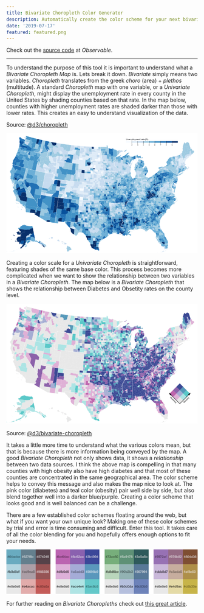 ```yaml
---
title: Bivariate Choropleth Color Generator
description: Automatically create the color scheme for your next bivariate choropleth map visualization.
date: '2019-07-17'
featured: featured.png
---
```


Check out the [source code](https://observablehq.com/@benjaminadk/bivariate-choropleth-color-generator) at _Observable_.

---

To understand the purpose of this tool it is important to understand what a _Bivariate Choropleth Map_ is. Lets break it down. _Bivariate_ simply means two variables. _Choropleth_ translates from the greek _choro_ (area) + _plethos_ (multitude). A standard _Choropleth_ map with one variable, or a _Univariate Choropleth_, might display the unemployment rate in every county in the United States by shading counties based on that rate. In the map below, counties with higher unemployment rates are shaded darker than those with lower rates. This creates an easy to understand visualization of the data.

Source: [@d3/choropleth](https://observablehq.com/@d3/choropleth)

<img src="univariate.png">

Creating a color scale for a _Univariate Choropleth_ is straightforward, featuring shades of the same base color. This process becomes more complicated when we want to show the relationship between two variables in a _Bivariate Choropleth_. The map below is a _Bivariate Choropleth_ that shows the relationship between Diabetes and Obsetity rates on the county level.

<img src="bivariate.png">

Source: [@d3/bivariate-choropleth](https://observablehq.com/@d3/bivariate-choropleth)

It takes a little more time to understand what the various colors mean, but that is because there is more information being conveyed by the map. A good _Bivariate Choropleth_ not only shows data, it shows a _relationship_ between two data sources. I think the above map is compelling in that many counties with high obesity also have high diabetes and that most of these counties are concentrated in the same geographical area. The color scheme helps to convey this message and also makes the map nice to look at. The pink color (diabetes) and teal color (obesity) pair well side by side, but also blend together well into a darker blue/purple. Creating a color scheme that looks good and is well balanced can be a challenge.

There are a few established color schemes floating around the web, but what if you want your own unique look? Making one of these color schemes by trial and error is time consuming and difficult. Enter this tool. It takes care of all the color blending for you and hopefully offers enough options to fit your needs.

<img src="schemes.png">

For further reading on _Bivariate Choropleths_ check out [this great article](http://www.joshuastevens.net/cartography/make-a-bivariate-choropleth-map/).
